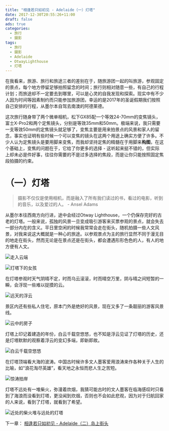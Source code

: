 ```yaml
---
title: "相逢若只如初见 - Adelaide（一）灯塔"
date: 2017-12-30T20:55:26+11:00
draft: false
ads: true
categories:
  - 旅行
  - 摄影
tags:
  - 旅行
  - 摄影
  - Adelaide
  - OtwayLighthouse
  - 灯塔
---
```

在我看来，旅游、旅行和旅途三者的差别在于，随旅游团一起的叫旅游，参观固定的景点，每个地方停留足够拍照留念的时间；旅行则相对随意一些，有自己的行程计划；而旅途却不一定要去到哪里，可以是心灵的自我发现和探索。现实中有不少人因为时间等因素制约而只能参加旅游团，幸运的是2017年的圣诞假期我们按照自己安排的行程，从墨尔本自驾去南澳的阿德莱德。

这次旅行随身带了两个微单相机，松下GX85配一个等效24-70mm的变焦镜头，富士X-Pro2和两个定焦镜头，分别是等效35mm和50mm。极端来说，我只需要一支等效50mm的定焦镜头就足够了，变焦主要是用来拍景点的风景和家人的留念，事实也证明有些时候一个可以变焦的镜头在这两个用途上确实方便了许多。不少人认为定焦镜头是要用脚来变焦，而我却坚持定焦的精髓在于用脚来**构图**，在这个基础上，变焦的问题在于，它给了你更多的选择 - 这听起来挺不错的，但实际上却未必是件好事，往往你需要的不是过多选择的焦段，而是让你只能按照固定焦段拍摄的约束。

# （一）灯塔

> 摄影不仅仅是使用相机，而是融入了所有我们读过的书，看过的电影，听到的音乐，以及爱过的人。 - Ansel Adams

从墨尔本往西南方向行进，途中会经过Otway Lighthouse，一个仍保存完好的古老的灯塔。一般来说，孤独的风景一旦变成吸引游客来买票参观的景点，就会失去一部分内在的含义。平日里空闲的时候我常常会走在街头，随机拍摄一些人文风景，对我来说这大概就是一种心的旅途。以参观景点为主的旅行显然不同于漫无目的地走在街头，然而无论是在景点还是在街头，都会遭遇形形色色的人，有人的地方便有人文。

![走入云端][lighthouse-0]

![灯塔下的女孩][lighthouse-1]

在灯塔参观时天气阴晴不定，时而乌云滚滚，时而晴空万里，阴与晴之间短暂的一瞬，会浮现一些难以捉摸的云。

![远天的浮云][lighthouse-2]

景区内还有些私人住宅，原本门外是绝好的风景，现在又多了一条靓丽的游客风景线。

![云中的房子][lighthouse-3]

灯塔上印记着建造的年份，白云千载空悠悠，也不知是浮云见证了灯塔的历史，还是灯塔默默的观察着浮云的变幻多端，即新即故。

![白云千载空悠悠][lighthouse-4]

在灯塔顶端看大海的波涛。中国古时候许多文人墨客爱用浪涛来作各种关于人生的比喻，如“浪花淘尽英雄”，看天地之永恒而悲人生之苦短。

![惊涛拍岸][lighthouse-5]

灯塔不远处有一堆柴火，弥漫着炊烟，我猜可能古时的文人墨客在临海感叹时只看到了海浪而没看到灯塔，更没闻到炊烟，否则也不会如此悲观，因为对于归航回家的人来说，看到了灯塔，就看到了希望。

![近处的柴火堆与远处的灯塔][lighthouse-6]

下一章： [相逢若只如初见 - Adelaide（二）岛上街头](/cn/article/travelphotographysa/streetonisland/)

[lighthouse-0]: /photos/travelphotographySA/lighthouse-0-anno.jpg
[lighthouse-1]: /photos/travelphotographySA/lighthouse-1-anno.jpg
[lighthouse-2]: /photos/travelphotographySA/lighthouse-2-anno.jpg
[lighthouse-3]: /photos/travelphotographySA/lighthouse-3-anno.jpg
[lighthouse-4]: /photos/travelphotographySA/lighthouse-4-anno.jpg
[lighthouse-5]: /photos/travelphotographySA/lighthouse-5-anno.jpg
[lighthouse-6]: /photos/travelphotographySA/lighthouse-6-anno.jpg
